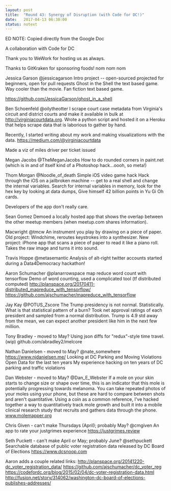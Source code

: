 ```yaml
---
layout: post
title:  "Round 43: Synergy of Disruption (with Code for DC!)"
date:   2017-04-13 06:30:00
status: notext
---
```


ED NOTE: Copied directly from the Google Doc

A collaboration with Code for DC

Thank you to WeWork for hosting us as always.

Thanks to GitKraken for sponsoring foods! nom nom nom

Jessica Garson
@jessicagarson
Intro project -- open-sourced projected for beginners, open for pull requests
Ghost in the Shell the text based game. Way cooler than the movie. 
Fan fiction text based game.

https://github.com/JessicaGarson/ghost_in_a_shell
 

Ben Schoenfeld
@oilytheotter
I scrape court case metadata from Virginia's circuit and district courts and make it available in bulk at http://virginiacourtdata.org. Wrote a python script and hosted it on a Heroku that helps scrape data that is laborious to gather by hand.
 
Recently, I started writing about my work and making visualizations with the data.
https://medium.com/@virginiacourtdata 

Made a viz of miles driver per ticket issued

Megan Jacobs
@TheMeganJacobs
How to do rounded corners in paint.net (which is in and of itself kind of a Photoshop hack...oooh, so meta!)

Thom Morgan
@Noodle_of_death
Simple iOS video game hack
Hack through the iOS on a jailbroken machine -- get to a real shell and change the internal variables. Search for internal variables in memory, look for the hex key by looking at data dumps, Give himself 42 billion points in Yu Gi Oh cards. 

Developers of the app don't really care.

Sean Gomez 
Demoed a locally hosted app that shows the overlap between the other meetup members (when meetup.com shares information). 
  

Macwright
@tmcw
An instrument you play by drawing on a piece of paper.
Old project: Windchime, reroutes keystrokes into a synthesizer.
New project: iPhone app that scans a piece of paper to read it like a piano roll. Takes the raw image and turns it into sound.

Travis Hoppe
@metasemantic
Analysis of alt-right twitter accounts started during a Data4Democracy hackathon!

Aaron Schumacher
@planarrowspace
map reduce word count with tensorflow
Demo of word counting, used a complicated tool (tf distributed computed) 
http://planspace.org/20170411-distributed_mapreduce_with_tensorflow/
https://github.com/ajschumacher/mapreduce_with_tensorflow

Jay Kay
@POTUS_Zscore
The Trump presidency is not normal. Statistically.
What is that statistical pattern of a burn?
Took net approval ratings of each president and sampled from a normal distribution. Trump is 4.9 std away from the mean, we can expect another president like him in the next few million. 

Tony Bradley - moved to May?
Using json diffs for "redux"-style time travel.
(wip) github.com/abradley2/melcore
 
 
Nathan Danielsen - moved to May?
@nate_somewhere
https://www.njdanielsen.me/
Looking at DC Parking and Moving Violations Open Data for the last ten years
My experience hacking on ten years of DC parking and traffic violations 

Dan Webster - moved to May?
@Dan_E_Webster
If a mole on your skin starts to change size or shape over time, this is an indicator that this mole is potentially progressing towards melanoma. You can take repeated photos of your moles using your phone, but these are hard to compare between shots and aren't quantitative. Using a coin as a common reference, I've hacked together a way to quantitatively track mole growth and built it into a mobile clinical research study that recruits and gathers data through the phone.
www.molemapper.org

Chris Given - can't make Thursdays (April); probably May?
@cmgiven
An app to rate your justgrimes experience
https://justgrimes.review

Seth Puckett - can't make April or May; probably June?
@sethpuckett
Searchable database of public voter registration data released by DC Board of Elections
https://www.dcsnoop.com

Aaron adds a couple related links:
http://planspace.org/20141220-dc_voter_registration_data/
https://github.com/ajschumacher/dc_voter_reg
https://codefordc.org/blog/2015/02/04/dc-voter-registration-data.html
http://fusion.net/story/314062/washington-dc-board-of-elections-publishes-addresses/
